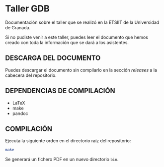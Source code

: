 # Taller GDB

Documentación sobre el taller que se realizó en la ETSIIT de la Universidad de Granada.

Si no pudiste venir a este taller, puedes leer el documento que hemos creado con toda la información que se dará a los asistentes.

## DESCARGA DEL DOCUMENTO

Puedes descargar el documento sin compilarlo en la sección *releases* a la cabecera del repositorio.

## DEPENDENCIAS DE COMPILACIÓN

- LaTeX
- make
- pandoc

## COMPILACIÓN

Ejecuta la siguiente orden en el directorio raíz del repositorio:

```sh
make
```

Se generará un fichero PDF en un nuevo directorio `bin`.

